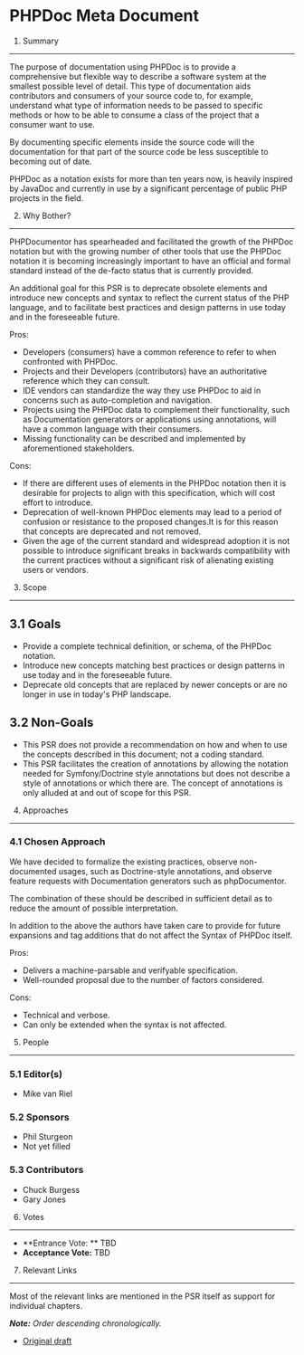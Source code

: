 PHPDoc Meta Document
====================

1. Summary
----------

The purpose of documentation using PHPDoc is to provide a comprehensive but flexible way to describe a software system
at the smallest possible level of detail. This type of documentation aids contributors and consumers of your source
code to, for example, understand what type of information needs to be passed to specific methods or how to be able to
consume a class of the project that a consumer want to use.

By documenting specific elements inside the source code will the documentation for that part of the source code be less
susceptible to becoming out of date.

PHPDoc as a notation exists for more than ten years now, is heavily inspired by JavaDoc and currently in use by a
significant percentage of public PHP projects in the field.

2. Why Bother?
--------------

PHPDocumentor has spearheaded and facilitated the growth of the PHPDoc notation but with the growing number of other
tools that use the PHPDoc notation it is becoming increasingly important to have an official and formal standard
instead of the de-facto status that is currently provided.

An additional goal for this PSR is to deprecate obsolete elements and introduce new concepts and syntax to reflect the
current status of the PHP language, and to facilitate best practices and design patterns in use today and in the
foreseeable future.

Pros:

* Developers (consumers) have a common reference to refer to when confronted with PHPDoc.
* Projects and their Developers (contributors) have an authoritative reference which they can consult.
* IDE vendors can standardize the way they use PHPDoc to aid in concerns such as auto-completion and navigation.
* Projects using the PHPDoc data to complement their functionality, such as Documentation generators or applications
  using annotations, will have a common language with their consumers.
* Missing functionality can be described and implemented by aforementioned stakeholders.

Cons:

* If there are different uses of elements in the PHPDoc notation then it is desirable for projects to align with this
  specification, which will cost effort to introduce.
* Deprecation of well-known PHPDoc elements may lead to a period of confusion or resistance to the proposed changes.It
  is for this reason that concepts are deprecated and not removed.
* Given the age of the current standard and widespread adoption it is not possible to introduce significant breaks in
  backwards compatibility with the current practices without a significant risk of alienating existing users or vendors.

3. Scope
--------

## 3.1 Goals

* Provide a complete technical definition, or schema, of the PHPDoc notation.
* Introduce new concepts matching best practices or design patterns in use today and in the foreseeable future.
* Deprecate old concepts that are replaced by newer concepts or are no longer in use in today's PHP landscape.

## 3.2 Non-Goals

* This PSR does not provide a recommendation on how and when to use the concepts described in this document;
  not a coding standard.
* This PSR facilitates the creation of annotations by allowing the notation needed for Symfony/Doctrine style
  annotations but does not describe a style of annotations or which there are. The concept of annotations is only
  alluded at and out of scope for this PSR.

4. Approaches
-------------

### 4.1 Chosen Approach

We have decided to formalize the existing practices, observe non-documented usages, such as Doctrine-style
annotations, and observe feature requests with Documentation generators such as phpDocumentor.

The combination of these should be described in sufficient detail as to reduce the amount of possible interpretation.

In addition to the above the authors have taken care to provide for future expansions and tag additions that do not
affect the Syntax of PHPDoc itself.

Pros:

* Delivers a machine-parsable and verifyable specification.
* Well-rounded proposal due to the number of factors considered.

Cons:

* Technical and verbose.
* Can only be extended when the syntax is not affected.

5. People
---------

### 5.1 Editor(s)

* Mike van Riel

### 5.2 Sponsors

* Phil Sturgeon
* Not yet filled

### 5.3 Contributors

* Chuck Burgess
* Gary Jones

6. Votes
--------

* **Entrance Vote: ** TBD
* **Acceptance Vote:** TBD

7. Relevant Links
-----------------

Most of the relevant links are mentioned in the PSR itself as support for individual chapters.

_**Note:** Order descending chronologically._

* [Original draft](https://github.com/phpDocumentor/phpDocumentor2/commit/0dbdbfa318d197279b414e5c0d1ffb142b31a528#docs/PSR.md)
